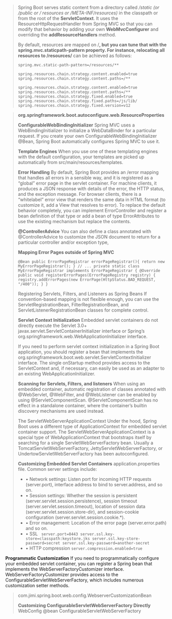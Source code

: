 > Spring Boot serves static content from a directory called _/static (or /public or /
resources or /META-INF/resources)_ in the classpath or from the root of the **ServletContext**.
It uses the ResourceHttpRequestHandler from Spring MVC so that you can modify that behavior
 by adding your own **WebMvcConfigurer** and overriding the **addResourceHandlers** method.
>
>By default, resources are mapped on /**, but you can tune that with the spring.mvc.staticpath-pattern property. For instance, relocating all resources to /resources/** can be achieved
 as follows:
>
> `spring.mvc.static-path-pattern=/resources/**`
>
>`spring.resources.chain.strategy.content.enabled=true
  spring.resources.chain.strategy.content.paths=/**`
>
>`spring.resources.chain.strategy.content.enabled=true
  spring.resources.chain.strategy.content.paths=/**
  spring.resources.chain.strategy.fixed.enabled=true
  spring.resources.chain.strategy.fixed.paths=/js/lib/
  spring.resources.chain.strategy.fixed.version=v12`

> 
>**org.springframework.boot.autoconfigure.web.ResourceProperties**
>
>
>**ConfigurableWebBindingInitializer**
>Spring MVC uses a WebBindingInitializer to initialize a WebDataBinder for a particular request.
 If you create your own ConfigurableWebBindingInitializer @Bean, Spring Boot automatically
 configures Spring MVC to use it.
>
>**Template Engines**
>When you use one of these templating engines with the default configuration, your templates are picked
 up automatically from src/main/resources/templates.
>
>**Error Handling**
>By default, Spring Boot provides an /error mapping that handles all errors in a sensible way, and
 it is registered as a “global” error page in the servlet container. For machine clients, it produces a
 JSON response with details of the error, the HTTP status, and the exception message. For browser
 clients, there is a “whitelabel” error view that renders the same data in HTML format (to customize it,
 add a View that resolves to error). To replace the default behavior completely, you can implement
 ErrorController and register a bean definition of that type or add a bean of type ErrorAttributes
 to use the existing mechanism but replace the contents.
>
>**@ControllerAdvice** 
>You can also define a class annotated with @ControllerAdvice to customize the JSON document
 to return for a particular controller and/or exception type,
>
>**Mapping Error Pages outside of Spring MVC**
>
>`@Bean
 public ErrorPageRegistrar errorPageRegistrar(){
 return new MyErrorPageRegistrar();
 }
 // ...
 private static class MyErrorPageRegistrar implements ErrorPageRegistrar {
 @Override
 public void registerErrorPages(ErrorPageRegistry registry) {
 registry.addErrorPages(new ErrorPage(HttpStatus.BAD_REQUEST, "/400"));
 }
 }`
>
>Registering Servlets, Filters, and Listeners as Spring Beans
>If convention-based mapping is not flexible enough, you can use the ServletRegistrationBean,
 FilterRegistrationBean, and ServletListenerRegistrationBean classes for complete
 control.
>
>
>**Servlet Context Initialization**
 Embedded servlet containers do not directly execute the Servlet
 3.0+ javax.servlet.ServletContainerInitializer interface or Spring’s
 org.springframework.web.WebApplicationInitializer interface.
>
>If you need to perform servlet context initialization in a Spring
 Boot application, you should register a bean that implements the
 org.springframework.boot.web.servlet.ServletContextInitializer interface. The
 single onStartup method provides access to the ServletContext and, if necessary, can easily be
 used as an adapter to an existing WebApplicationInitializer.
>
>**Scanning for Servlets, Filters, and listeners**
 When using an embedded container, automatic registration of classes annotated with @WebServlet,
 @WebFilter, and @WebListener can be enabled by using @ServletComponentScan.
>@ServletComponentScan has no effect in a standalone container, where the container’s builtin discovery mechanisms are used instead.
>
>The ServletWebServerApplicationContext
 Under the hood, Spring Boot uses a different type of ApplicationContext for
 embedded servlet container support. The ServletWebServerApplicationContext is a
 special type of WebApplicationContext that bootstraps itself by searching for a
 single ServletWebServerFactory bean. Usually a TomcatServletWebServerFactory,
 JettyServletWebServerFactory, or UndertowServletWebServerFactory has been autoconfigured.
>
>**Customizing Embedded Servlet Containers**
> application.properties file. Common server settings include:
> * • Network settings: Listen port for incoming HTTP requests (server.port), interface address to bind
 to server.address, and so on.
> * • Session settings: Whether the session is persistent (server.servlet.session.persistence),
 session timeout (server.servlet.session.timeout), location of session
 data (server.servlet.session.store-dir), and session-cookie configuration
 (server.servlet.session.cookie.*).
> * • Error management: Location of the error page (server.error.path) and so on.
> * • SSL
` server.port=8443
 server.ssl.key-store=classpath:keystore.jks
 server.ssl.key-store-password=secret
 server.ssl.key-password=another-secret`
> * • HTTP compression
>`server.compression.enabled=true`
>
**Programmatic Customization**
If you need to programmatically configure your embedded servlet
container, you can register a Spring bean that implements the
WebServerFactoryCustomizer interface. WebServerFactoryCustomizer provides access to
the ConfigurableServletWebServerFactory, which includes numerous customization setter
methods.
> com.jimi.spring.boot.web.config.WebserverCustomizationBean
>
>**Customizing ConfigurableServletWebServerFactory Directly**
> WebConfig @bean ConfigurableServletWebServerFactory
>
>